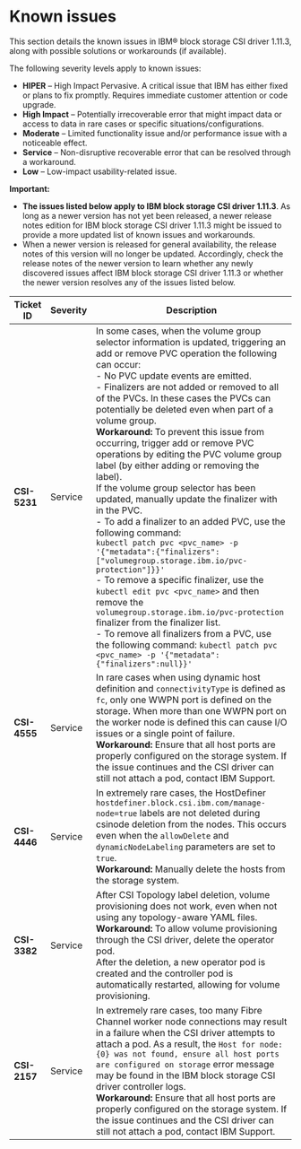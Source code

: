 # Known issues

This section details the known issues in IBM® block storage CSI driver 1.11.3, along with possible solutions or workarounds (if available).

The following severity levels apply to known issues:

-   **HIPER** – High Impact Pervasive. A critical issue that IBM has either fixed or plans to fix promptly. Requires immediate customer attention or code upgrade.
-   **High Impact** – Potentially irrecoverable error that might impact data or access to data in rare cases or specific situations/configurations.
-   **Moderate** – Limited functionality issue and/or performance issue with a noticeable effect.
-   **Service** – Non-disruptive recoverable error that can be resolved through a workaround.
-   **Low** – Low-impact usability-related issue.

**Important:**

-   **The issues listed below apply to IBM block storage CSI driver 1.11.3**. As long as a newer version has not yet been released, a newer release notes edition for IBM block storage CSI driver 1.11.3 might be issued to provide a more updated list of known issues and workarounds.
-   When a newer version is released for general availability, the release notes of this version will no longer be updated. Accordingly, check the release notes of the newer version to learn whether any newly discovered issues affect IBM block storage CSI driver 1.11.3 or whether the newer version resolves any of the issues listed below.

|Ticket ID|Severity|Description|
|---------|--------|-----------|
|**CSI-5231**|Service|In some cases, when the volume group selector information is updated, triggering an add or remove PVC operation the following can occur:<br/> - No PVC update events are emitted.<br/>- Finalizers are not added or removed to all of the PVCs. In these cases the PVCs can potentially be deleted even when part of a volume group. <br>**Workaround:** To prevent this issue from occurring, trigger add or remove PVC operations by editing the PVC volume group label (by either adding or removing the label).<br/>If the volume group selector has been updated, manually update the finalizer with in the PVC.<br/> - To add a finalizer to an added PVC, use the following command:<br>`kubectl patch pvc <pvc_name> -p '{"metadata":{"finalizers":["volumegroup.storage.ibm.io/pvc-protection"]}}'`<br>- To remove a specific finalizer, use the `kubectl edit pvc <pvc_name>` and then remove the `volumegroup.storage.ibm.io/pvc-protection` finalizer from the finalizer list.<br>- To remove all finalizers from a PVC, use the following command: `kubectl patch pvc <pvc_name> -p '{"metadata":{"finalizers":null}}'`|
|**CSI-4555**|Service|In rare cases when using dynamic host definition and `connectivityType` is defined as `fc`, only one WWPN port is defined on the storage. When more than one WWPN port on the worker node is defined this can cause I/O issues or a single point of failure.<br>**Workaround:** Ensure that all host ports are properly configured on the storage system. If the issue continues and the CSI driver can still not attach a pod, contact IBM Support.|
|**CSI-4446**|Service|In extremely rare cases, the HostDefiner `hostdefiner.block.csi.ibm.com/manage-node=true` labels are not deleted during csinode deletion from the nodes. This occurs even when the `allowDelete` and `dynamicNodeLabeling` parameters are set to `true`.<br>**Workaround:** Manually delete the hosts from the storage system.|
|**CSI-3382**|Service|After CSI Topology label deletion, volume provisioning does not work, even when not using any topology-aware YAML files.<br>**Workaround:** To allow volume provisioning through the CSI driver, delete the operator pod. <br>After the deletion, a new operator pod is created and the controller pod is automatically restarted, allowing for volume provisioning.|
|**CSI-2157**|Service|In extremely rare cases, too many Fibre Channel worker node connections may result in a failure when the CSI driver attempts to attach a pod. As a result, the `Host for node: {0} was not found, ensure all host ports are configured on storage` error message may be found in the IBM block storage CSI driver controller logs. <br>**Workaround:** Ensure that all host ports are properly configured on the storage system. If the issue continues and the CSI driver can still not attach a pod, contact IBM Support.|


